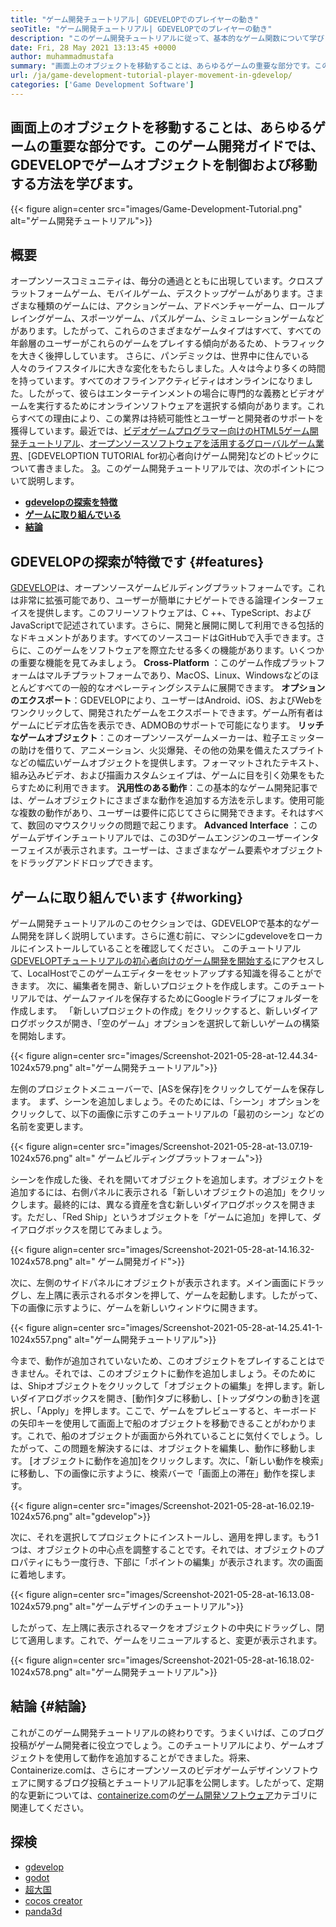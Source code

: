 ```yaml
---
title: "ゲーム開発チュートリアル| GDEVELOPでのプレイヤーの動き" 
seoTitle: "ゲーム開発チュートリアル| GDEVELOPでのプレイヤーの動き" 
description: "このゲーム開発チュートリアルに従って、基本的なゲーム関数について学びます。 Gdevelopは、ゲームを構築および公開するための無料のゲーム作成ソフトウェアです。" 
date: Fri, 28 May 2021 13:13:45 +0000
author: muhammadmustafa
summary: "画面上のオブジェクトを移動することは、あらゆるゲームの重要な部分です。このゲーム開発ガイドでは、GDEVELOPでゲームオブジェクトを制御および移動する方法を学びます。" 
url: /ja/game-development-tutorial-player-movement-in-gdevelop/
categories: ['Game Development Software']
---
```


## 画面上のオブジェクトを移動することは、あらゆるゲームの重要な部分です。このゲーム開発ガイドでは、GDEVELOPでゲームオブジェクトを制御および移動する方法を学びます。

{{< figure align=center src="images/Game-Development-Tutorial.png" alt="ゲーム開発チュートリアル">}}


## **概要** 
オープンソースコミュニティは、毎分の通過とともに出現しています。クロスプラットフォームゲーム、モバイルゲーム、デスクトップゲームがあります。さまざまな種類のゲームには、アクションゲーム、アドベンチャーゲーム、ロールプレイングゲーム、スポーツゲーム、パズルゲーム、シミュレーションゲームなどがあります。したがって、これらのさまざまなゲームタイプはすべて、すべての年齢層のユーザーがこれらのゲームをプレイする傾向があるため、トラフィックを大きく後押ししています。
さらに、パンデミックは、世界中に住んでいる人々のライフスタイルに大きな変化をもたらしました。人々は今より多くの時間を持っています。すべてのオフラインアクティビティはオンラインになりました。したがって、彼らはエンターテインメントの場合に専門的な義務とビデオゲームを実行するためにオンラインソフトウェアを選択する傾向があります。これらすべての理由により、この業界は持続可能性とユーザーと開発者のサポートを獲得しています。最近では、[ビデオゲームプログラマー向けのHTML5ゲーム開発チュートリアル][1]、[オープンソースソフトウェアを活用するグローバルゲーム業界][2]、[GDEVELOPTION TUTORIAL for初心者向けゲーム開発]などのトピックについて書きました。 [3]。このゲーム開発チュートリアルでは、次のポイントについて説明します。
* **[gdevelopの探索を特徴][4]** 
* **[ゲームに取り組んでいる][5]** 
* **[結論][6]** 

## GDEVELOPの探索が特徴です {#features}

[GDEVELOP][7]は、オープンソースゲームビルディングプラットフォームです。これは非常に拡張可能であり、ユーザーが簡単にナビゲートできる論理インターフェイスを提供します。このフリーソフトウェアは、C ++、TypeScript、およびJavaScriptで記述されています。さらに、開発と展開に関して利用できる包括的なドキュメントがあります。すべてのソースコードはGitHubで入手できます。さらに、このゲームをソフトウェアを際立たせる多くの機能があります。いくつかの重要な機能を見てみましょう。
**Cross-Platform** ：このゲーム作成プラットフォームはマルチプラットフォームであり、MacOS、Linux、Windowsなどのほとんどすべての一般的なオペレーティングシステムに展開できます。
**オプションのエクスポート**：GDEVELOPにより、ユーザーはAndroid、iOS、およびWebをワンクリックして、開発されたゲームをエクスポートできます。ゲーム所有者はゲームにビデオ広告を表示でき、ADMOBのサポートで可能になります。
**リッチなゲームオブジェクト**：このオープンソースゲームメーカーは、粒子エミッターの助けを借りて、アニメーション、火災爆発、その他の効果を備えたスプライトなどの幅広いゲームオブジェクトを提供します。フォーマットされたテキスト、組み込みビデオ、および描画カスタムシェイプは、ゲームに目を引く効果をもたらすために利用できます。
**汎用性のある動作**：この基本的なゲーム開発記事では、ゲームオブジェクトにさまざまな動作を追加する方法を示します。使用可能な複数の動作があり、ユーザーは要件に応じてさらに開発できます。それはすべて、数回のマウスクリックの問題で起こります。
**Advanced Interface** ：このゲームデザインチュートリアルでは、この3Dゲームエンジンのユーザーインターフェイスが表示されます。ユーザーは、さまざまなゲーム要素やオブジェクトをドラッグアンドドロップできます。

## ゲームに取り組んでいます {#working}

ゲーム開発チュートリアルのこのセクションでは、GDEVELOPで基本的なゲーム開発を詳しく説明しています。さらに進む前に、マシンにgdeveloveをローカルにインストールしていることを確認してください。
このチュートリアル[GDEVELOPTチュートリアルの初心者向けのゲーム開発を開始する][3]にアクセスして、LocalHostでこのゲームエディターをセットアップする知識を得ることができます。
次に、編集者を開き、新しいプロジェクトを作成します。このチュートリアルでは、ゲームファイルを保存するためにGoogleドライブにフォルダーを作成します。 「新しいプロジェクトの作成」をクリックすると、新しいダイアログボックスが開き、「空のゲーム」オプションを選択して新しいゲームの構築を開始します。

{{< figure align=center src="images/Screenshot-2021-05-28-at-12.44.34-1024x579.png" alt="ゲーム開発チュートリアル">}}

左側のプロジェクトメニューバーで、[ASを保存]をクリックしてゲームを保存します。
まず、シーンを追加しましょう。そのためには、「シーン」オプションをクリックして、以下の画像に示すこのチュートリアルの「最初のシーン」などの名前を変更します。

{{< figure align=center src="images/Screenshot-2021-05-28-at-13.07.19-1024x576.png" alt=" ゲームビルディングプラットフォーム">}}

シーンを作成した後、それを開いてオブジェクトを追加します。オブジェクトを追加するには、右側パネルに表示される「新しいオブジェクトの追加」をクリックします。最終的には、異なる資産を含む新しいダイアログボックスを開きます。ただし、「Red Ship」というオブジェクトを「ゲームに追加」を押して、ダイアログボックスを閉じてみましょう。

{{< figure align=center src="images/Screenshot-2021-05-28-at-14.16.32-1024x578.png" alt=" ゲーム開発ガイド">}}

次に、左側のサイドパネルにオブジェクトが表示されます。メイン画面にドラッグし、左上隅に表示されるボタンを押して、ゲームを起動します。したがって、下の画像に示すように、ゲームを新しいウィンドウに開きます。

{{< figure align=center src="images/Screenshot-2021-05-28-at-14.25.41-1-1024x557.png" alt="ゲーム開発チュートリアル">}}

今まで、動作が追加されていないため、このオブジェクトをプレイすることはできません。それでは、このオブジェクトに動作を追加しましょう。そのためには、Shipオブジェクトをクリックして「オブジェクトの編集」を押します。新しいダイアログボックスを開き、[動作]タブに移動し、[トップダウンの動き]を選択し、「Apply」を押します。ここで、ゲームをプレビューすると、キーボードの矢印キーを使用して画面上で船のオブジェクトを移動できることがわかります。これで、船のオブジェクトが画面から外れていることに気付くでしょう。したがって、この問題を解決するには、オブジェクトを編集し、動作に移動します。 [オブジェクトに動作を追加]をクリックします。次に、「新しい動作を検索」に移動し、下の画像に示すように、検索バーで「画面上の滞在」動作を探します。

{{< figure align=center src="images/Screenshot-2021-05-28-at-16.02.19-1024x576.png" alt="gdevelop">}}

次に、それを選択してプロジェクトにインストールし、適用を押します。もう1つは、オブジェクトの中心点を調整することです。それでは、オブジェクトのプロパティにもう一度行き、下部に「ポイントの編集」が表示されます。次の画面に着地します。

{{< figure align=center src="images/Screenshot-2021-05-28-at-16.13.08-1024x579.png" alt="ゲームデザインのチュートリアル">}}

したがって、左上隅に表示されるマークをオブジェクトの中央にドラッグし、閉じて適用します。これで、ゲームをリニューアルすると、変更が表示されます。

{{< figure align=center src="images/Screenshot-2021-05-28-at-16.18.02-1024x578.png" alt="ゲーム開発チュートリアル">}}


## 結論 {#結論}

これがこのゲーム開発チュートリアルの終わりです。うまくいけば、このブログ投稿がゲーム開発者に役立つでしょう。このチュートリアルにより、ゲームオブジェクトを使用して動作を追加することができました。将来、Containerize.comは、さらにオープンソースのビデオゲームデザインソフトウェアに関するブログ投稿とチュートリアル記事を公開します。したがって、定期的な更新については、[containerize.com][9]の[ゲーム開発ソフトウェア][8]カテゴリに関連してください。

## 探検
  * [gdevelop][7]
  * [godot][10]
  * [超大国][11]
  * [cocos creator][12]
  * [panda3d][13]



[1]: https://blog.containerize.com/2021/05/19/html5-game-development-tutorial-for-video-game-programmers/
[2]: https://blog.containerize.com/game-development-software/how-global-gaming-market-leveraging-open-source-software/
[3]: https://blog.containerize.com/game-development-software/ja/game-development-tutorial-player-movement-in-gdevelop/
[4]: #features
[5]: #working
[6]: #Conclusion
[7]: https://products.containerize.com/game-development-software/gdevelop/
[8]: https://products.containerize.com/game-development-software/
[9]: https://www.containerize.com/
[10]: https://products.containerize.com/game-development-software/godot/
[11]: https://products.containerize.com/game-development-software/superpowers/
[12]: https://products.containerize.com/game-development-software/cocos-creator/
[13]: https://products.containerize.com/game-development-software/panda3d/
